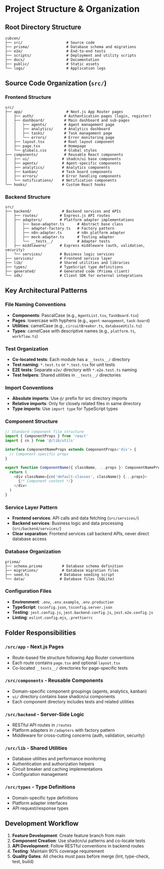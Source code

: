 # Project Structure & Organization

## Root Directory Structure

```
cubcen/
├── src/                    # Source code
├── prisma/                 # Database schema and migrations
├── e2e/                    # End-to-end tests
├── scripts/                # Deployment and utility scripts
├── docs/                   # Documentation
├── public/                 # Static assets
└── logs/                   # Application logs
```

## Source Code Organization (`src/`)

### Frontend Structure
```
src/
├── app/                    # Next.js App Router pages
│   ├── auth/              # Authentication pages (login, register)
│   ├── dashboard/         # Main dashboard and sub-pages
│   │   ├── agents/        # Agent management page
│   │   ├── analytics/     # Analytics dashboard
│   │   ├── tasks/         # Task management page
│   │   └── errors/        # Error monitoring page
│   ├── layout.tsx         # Root layout component
│   ├── page.tsx           # Homepage
│   └── globals.css        # Global styles
├── components/            # Reusable React components
│   ├── ui/               # shadcn/ui base components
│   ├── agents/           # Agent-specific components
│   ├── analytics/        # Analytics components
│   ├── kanban/           # Task board components
│   ├── errors/           # Error handling components
│   └── notifications/    # Notification components
└── hooks/                # Custom React hooks
```

### Backend Structure
```
src/
├── backend/              # Backend services and APIs
│   ├── routes/          # Express.js API routes
│   ├── adapters/        # Platform adapter implementations
│   │   ├── base-adapter.ts      # Abstract base class
│   │   ├── adapter-factory.ts   # Factory pattern
│   │   ├── n8n-adapter.ts       # n8n platform adapter
│   │   ├── mock-adapter.ts      # Testing adapter
│   │   └── __tests__/           # Adapter tests
│   ├── middleware/      # Express middleware (auth, validation, security)
│   └── services/        # Business logic services
├── services/            # Frontend service layer
├── lib/                 # Shared utilities and libraries
├── types/               # TypeScript type definitions
├── generated/           # Generated code (Prisma client)
└── sdk/                 # Client SDK for external integrations
```

## Key Architectural Patterns

### File Naming Conventions
- **Components**: PascalCase (e.g., `AgentList.tsx`, `TaskBoard.tsx`)
- **Pages**: lowercase with hyphens (e.g., `agent-management`, `task-board`)
- **Utilities**: camelCase (e.g., `circuitBreaker.ts`, `databaseUtils.ts`)
- **Types**: camelCase with descriptive names (e.g., `platform.ts`, `workflow.ts`)

### Test Organization
- **Co-located tests**: Each module has a `__tests__/` directory
- **Test naming**: `*.test.ts` or `*.test.tsx` for unit tests
- **E2E tests**: Separate `e2e/` directory with `*.e2e.test.ts` naming
- **Test helpers**: Shared utilities in `__tests__/` directories

### Import Conventions
- **Absolute imports**: Use `@/` prefix for src directory imports
- **Relative imports**: Only for closely related files in same directory
- **Type imports**: Use `import type` for TypeScript types

### Component Structure
```typescript
// Standard component file structure
import { ComponentProps } from 'react'
import { cn } from '@/lib/utils'

interface ComponentNameProps extends ComponentProps<'div'> {
  // Component-specific props
}

export function ComponentName({ className, ...props }: ComponentNameProps) {
  return (
    <div className={cn('default-classes', className)} {...props}>
      {/* Component content */}
    </div>
  )
}
```

### Service Layer Pattern
- **Frontend services**: API calls and data fetching (`src/services/`)
- **Backend services**: Business logic and data processing (`src/backend/services/`)
- **Clear separation**: Frontend services call backend APIs, never direct database access

### Database Organization
```
prisma/
├── schema.prisma         # Database schema definition
├── migrations/           # Database migration files
├── seed.ts              # Database seeding script
└── data/                # Database files (SQLite)
```

### Configuration Files
- **Environment**: `.env`, `.env.example`, `.env.production`
- **TypeScript**: `tsconfig.json`, `tsconfig.server.json`
- **Testing**: `jest.config.js`, `jest.backend.config.js`, `jest.e2e.config.js`
- **Linting**: `eslint.config.mjs`, `.prettierrc`

## Folder Responsibilities

### `/src/app` - Next.js Pages
- Route-based file structure following App Router conventions
- Each route contains `page.tsx` and optional `layout.tsx`
- Co-located `__tests__/` directories for page-specific tests

### `/src/components` - Reusable Components
- Domain-specific component groupings (agents, analytics, kanban)
- `ui/` directory contains base shadcn/ui components
- Each component directory includes tests and related utilities

### `/src/backend` - Server-Side Logic
- RESTful API routes in `/routes`
- Platform adapters in `/adapters` with factory pattern
- Middleware for cross-cutting concerns (auth, validation, security)

### `/src/lib` - Shared Utilities
- Database utilities and performance monitoring
- Authentication and authorization helpers
- Circuit breaker and caching implementations
- Configuration management

### `/src/types` - Type Definitions
- Domain-specific type definitions
- Platform adapter interfaces
- API request/response types

## Development Workflow

1. **Feature Development**: Create feature branch from main
2. **Component Creation**: Use shadcn/ui patterns and co-locate tests
3. **API Development**: Follow RESTful conventions in backend routes
4. **Testing**: Maintain 90% coverage requirement
5. **Quality Gates**: All checks must pass before merge (lint, type-check, test, build)
